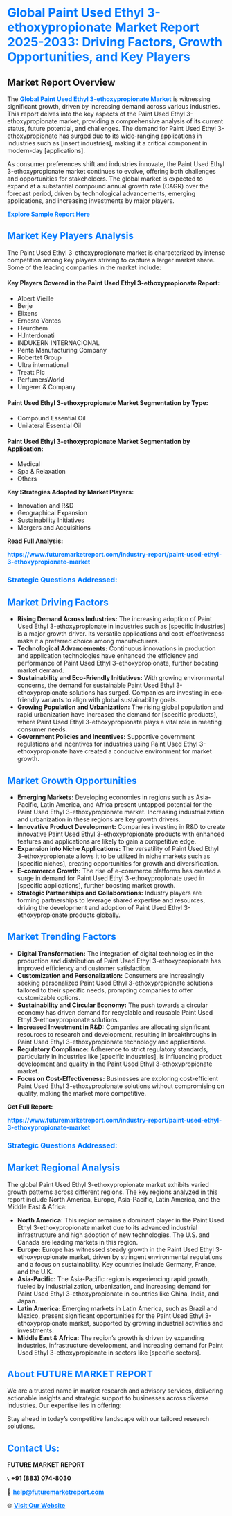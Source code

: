 <h1 style="color: #007BFF;">Global Paint Used Ethyl 3-ethoxypropionate Market Report 2025-2033: Driving Factors, Growth Opportunities, and Key Players</h1>

<section id="overview">
<h2>Market Report Overview</h2>
<p>The <a href="https://www.futuremarketreport.com/industry-report/paint-used-ethyl-3-ethoxypropionate-market" style="color: #007BFF; text-decoration: none;"><strong>Global Paint Used Ethyl 3-ethoxypropionate Market</strong></a> is witnessing significant growth, driven by increasing demand across various industries. This report delves into the key aspects of the Paint Used Ethyl 3-ethoxypropionate market, providing a comprehensive analysis of its current status, future potential, and challenges. The demand for Paint Used Ethyl 3-ethoxypropionate has surged due to its wide-ranging applications in industries such as [insert industries], making it a critical component in modern-day [applications].</p>
<p>As consumer preferences shift and industries innovate, the Paint Used Ethyl 3-ethoxypropionate market continues to evolve, offering both challenges and opportunities for stakeholders. The global market is expected to expand at a substantial compound annual growth rate (CAGR) over the forecast period, driven by technological advancements, emerging applications, and increasing investments by major players.</p>
</section>

<section id="overview">
<p><a href="https://www.futuremarketreport.com/request-sample/reportId=36844" style="color: #007BFF; text-decoration: none;"><strong>Explore Sample Report Here</strong></a></p>
</section>

<section id="key-players">
<h2 style="color: #007BFF;">Market Key Players Analysis</h2>
<p>The Paint Used Ethyl 3-ethoxypropionate market is characterized by intense competition among key players striving to capture a larger market share. Some of the leading companies in the market include:</p>
<h4>Key Players Covered in the Paint Used Ethyl 3-ethoxypropionate Report:</h4>
<ul><li>Albert Vieille</li><li>Berje</li><li>Elixens</li><li>Ernesto Ventos</li><li>Fleurchem</li><li>H.Interdonati</li><li>INDUKERN INTERNACIONAL</li><li>Penta Manufacturing Company</li><li>Robertet Group</li><li>Ultra international</li><li>Treatt Plc</li><li>PerfumersWorld</li><li>Ungerer &amp; Company</li></ul>
<h4>Paint Used Ethyl 3-ethoxypropionate Market Segmentation by Type:</h4>
<ul><li>Compound Essential Oil</li><li>Unilateral Essential Oil</li></ul>

<h4>Paint Used Ethyl 3-ethoxypropionate Market Segmentation by Application:</h4>
<ul><li>Medical</li><li>Spa &amp; Relaxation</li><li>Others</li></ul>
<p><strong>Key Strategies Adopted by Market Players:</strong></p>
<ul>
<li>Innovation and R&D</li>
<li>Geographical Expansion</li>
<li>Sustainability Initiatives</li>
<li>Mergers and Acquisitions</li>
</ul>
</section>

<section>
<p><strong>Read Full Analysis: </strong></p><a href="https://www.futuremarketreport.com/industry-report/paint-used-ethyl-3-ethoxypropionate-market" style="color: #007BFF; text-decoration: none;"><strong>https://www.futuremarketreport.com/industry-report/paint-used-ethyl-3-ethoxypropionate-market</strong></a>
<h3 style="color: #007BFF;">Strategic Questions Addressed:</h3>
</section>

<section id="driving-factors">
<h2 style="color: #007BFF;">Market Driving Factors</h2>
<ul>
<li><strong>Rising Demand Across Industries:</strong> The increasing adoption of Paint Used Ethyl 3-ethoxypropionate in industries such as [specific industries] is a major growth driver. Its versatile applications and cost-effectiveness make it a preferred choice among manufacturers.</li>
<li><strong>Technological Advancements:</strong> Continuous innovations in production and application technologies have enhanced the efficiency and performance of Paint Used Ethyl 3-ethoxypropionate, further boosting market demand.</li>
<li><strong>Sustainability and Eco-Friendly Initiatives:</strong> With growing environmental concerns, the demand for sustainable Paint Used Ethyl 3-ethoxypropionate solutions has surged. Companies are investing in eco-friendly variants to align with global sustainability goals.</li>
<li><strong>Growing Population and Urbanization:</strong> The rising global population and rapid urbanization have increased the demand for [specific products], where Paint Used Ethyl 3-ethoxypropionate plays a vital role in meeting consumer needs.</li>
<li><strong>Government Policies and Incentives:</strong> Supportive government regulations and incentives for industries using Paint Used Ethyl 3-ethoxypropionate have created a conducive environment for market growth.</li>
</ul>
</section>

<section id="growth-opportunities">
<h2 style="color: #007BFF;">Market Growth Opportunities</h2>
<ul>
<li><strong>Emerging Markets:</strong> Developing economies in regions such as Asia-Pacific, Latin America, and Africa present untapped potential for the Paint Used Ethyl 3-ethoxypropionate market. Increasing industrialization and urbanization in these regions are key growth drivers.</li>
<li><strong>Innovative Product Development:</strong> Companies investing in R&D to create innovative Paint Used Ethyl 3-ethoxypropionate products with enhanced features and applications are likely to gain a competitive edge.</li>
<li><strong>Expansion into Niche Applications:</strong> The versatility of Paint Used Ethyl 3-ethoxypropionate allows it to be utilized in niche markets such as [specific niches], creating opportunities for growth and diversification.</li>
<li><strong>E-commerce Growth:</strong> The rise of e-commerce platforms has created a surge in demand for Paint Used Ethyl 3-ethoxypropionate used in [specific applications], further boosting market growth.</li>
<li><strong>Strategic Partnerships and Collaborations:</strong> Industry players are forming partnerships to leverage shared expertise and resources, driving the development and adoption of Paint Used Ethyl 3-ethoxypropionate products globally.</li>
</ul>
</section>

<section id="trending-factors">
<h2 style="color: #007BFF;">Market Trending Factors</h2>
<ul>
<li><strong>Digital Transformation:</strong> The integration of digital technologies in the production and distribution of Paint Used Ethyl 3-ethoxypropionate has improved efficiency and customer satisfaction.</li>
<li><strong>Customization and Personalization:</strong> Consumers are increasingly seeking personalized Paint Used Ethyl 3-ethoxypropionate solutions tailored to their specific needs, prompting companies to offer customizable options.</li>
<li><strong>Sustainability and Circular Economy:</strong> The push towards a circular economy has driven demand for recyclable and reusable Paint Used Ethyl 3-ethoxypropionate solutions.</li>
<li><strong>Increased Investment in R&D:</strong> Companies are allocating significant resources to research and development, resulting in breakthroughs in Paint Used Ethyl 3-ethoxypropionate technology and applications.</li>
<li><strong>Regulatory Compliance:</strong> Adherence to strict regulatory standards, particularly in industries like [specific industries], is influencing product development and quality in the Paint Used Ethyl 3-ethoxypropionate market.</li>
<li><strong>Focus on Cost-Effectiveness:</strong> Businesses are exploring cost-efficient Paint Used Ethyl 3-ethoxypropionate solutions without compromising on quality, making the market more competitive.</li>
</ul>
</section>

<section>
<p><strong>Get Full Report: </strong></p><a href="https://www.futuremarketreport.com/industry-report/paint-used-ethyl-3-ethoxypropionate-market" style="color: #007BFF; text-decoration: none;"><strong>https://www.futuremarketreport.com/industry-report/paint-used-ethyl-3-ethoxypropionate-market</strong></a>
<h3 style="color: #007BFF;">Strategic Questions Addressed:</h3>
</section>


<section id="regional-analysis">
<h2 style="color: #007BFF;">Market Regional Analysis</h2>
<p>The global Paint Used Ethyl 3-ethoxypropionate market exhibits varied growth patterns across different regions. The key regions analyzed in this report include North America, Europe, Asia-Pacific, Latin America, and the Middle East & Africa:</p>
<ul>
<li><strong>North America:</strong> This region remains a dominant player in the Paint Used Ethyl 3-ethoxypropionate market due to its advanced industrial infrastructure and high adoption of new technologies. The U.S. and Canada are leading markets in this region.</li>
<li><strong>Europe:</strong> Europe has witnessed steady growth in the Paint Used Ethyl 3-ethoxypropionate market, driven by stringent environmental regulations and a focus on sustainability. Key countries include Germany, France, and the U.K.</li>
<li><strong>Asia-Pacific:</strong> The Asia-Pacific region is experiencing rapid growth, fueled by industrialization, urbanization, and increasing demand for Paint Used Ethyl 3-ethoxypropionate in countries like China, India, and Japan.</li>
<li><strong>Latin America:</strong> Emerging markets in Latin America, such as Brazil and Mexico, present significant opportunities for the Paint Used Ethyl 3-ethoxypropionate market, supported by growing industrial activities and investments.</li>
<li><strong>Middle East & Africa:</strong> The region’s growth is driven by expanding industries, infrastructure development, and increasing demand for Paint Used Ethyl 3-ethoxypropionate in sectors like [specific sectors].</li>
</ul>
</section>

<footer>
<h2 style="color: #007BFF;">About FUTURE MARKET REPORT</h2>
<p>We are a trusted name in market research and advisory services, delivering actionable insights and strategic support to businesses across diverse industries. Our expertise lies in offering:</p>

<p>Stay ahead in today’s competitive landscape with our tailored research solutions.</p>

<h2 style="color: #007BFF;">Contact Us:</h2>
<p><strong>FUTURE MARKET REPORT</strong></p>
<p>📞 <strong>+91 (883) 074-8030</strong></p>
<p>📧 <strong><a href="mailto:help@futuremarketreport.com" style="color: #007BFF;">help@futuremarketreport.com</a></strong></p>
<p>🌐 <strong><a href="https://www.futuremarketreport.com/" style="color: #007BFF;">Visit Our Website</a></strong></p>
</footer>